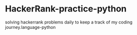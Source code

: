 # HackerRank-practice-python
solving hackerrank problems daily to keep a track of my coding journey.language-python
